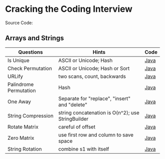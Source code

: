 # Cracking the Coding Interview

Source Code:

## Arrays and Strings

| Questions         | Hints                 | Code |
| ---------         | ----------------------| -----|
| Is Unique         | ASCII or Unicode; Hash       | [Java](src/Q1_Arrays_and_Strings/Q1_1_IsUnique) |
| Check Permutation | ASCII or Unicode; Hash or Sort| [Java](src/Q1_Arrays_and_Strings/Q1_2_CheckPermutation) |
| URLify            | two scans, count, backwards | [Java](src/Q1_Arrays_and_Strings/Q1_3_URLify) |
| Palindrome Permutation | Hash            | [Java](src/Q1_Arrays_and_Strings/Q1_4_Palindrome) |
| One Away          | Separate for "replace", "insert" and "delete"     | [Java](src/Q1_Arrays_and_Strings/Q1_5_OneAway) |
| String Compression | string concatenation is O(n^2); use StringBuilder | [Java](src/Q1_Arrays_and_Strings/Q1_6_StringCompression) |
| Rotate Matrix      | careful of offset   | [Java](src/Q1_Arrays_and_Strings/Q1_7_RotateMatrix) |
| Zero Matrix        | use first row and column to save space | [Java](src/Q1_Arrays_and_Strings/Q1_8_ZeroMatrix) |
| String Rotation | combine s1 with itself | [Java](src/Q1_Arrays_and_Strings/Q1_9_StringRotation) |

